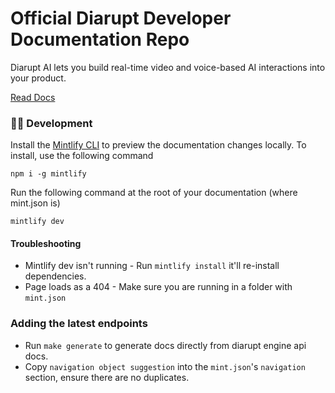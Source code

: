 # Official Diarupt Developer Documentation Repo

Diarupt AI lets you build real-time video and voice-based AI interactions into your product.

[Read Docs](https://docs.diarupt.ai)

### 👩‍💻 Development

Install the [Mintlify CLI](https://www.npmjs.com/package/mintlify) to preview the documentation changes locally. To install, use the following command

```
npm i -g mintlify
```

Run the following command at the root of your documentation (where mint.json is)

```
mintlify dev
```

#### Troubleshooting

- Mintlify dev isn't running - Run `mintlify install` it'll re-install dependencies.
- Page loads as a 404 - Make sure you are running in a folder with `mint.json`

### Adding the latest endpoints

- Run `make generate` to generate docs directly from diarupt engine api docs.
- Copy `navigation object suggestion` into the `mint.json`'s `navigation` section, ensure there are no duplicates.
